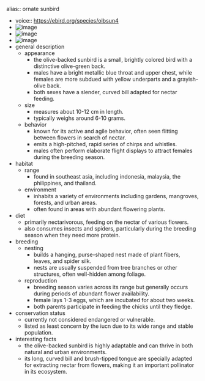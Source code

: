 alias:: ornate sunbird

- voice:: https://ebird.org/species/olbsun4
- ![image](https://ipfs.io/ipfs/QmcybhopqTg9fRmfLWfRZSRtBrPyi2RqpsKPEK47Z7EU2c)
- ![image](https://ipfs.io/ipfs/QmR2rEsPpNpaK6cK9DZF3kQHaU3VHumAkCHRLcsUUcHf4x)
- ![image](https://ipfs.io/ipfs/QmYmcd3dnwwCjtTEzBmKFPGCqgc86b6s5yWon42Xnt3C5a)
- general description
	- appearance
		- the olive-backed sunbird is a small, brightly colored bird with a distinctive olive-green back.
		- males have a bright metallic blue throat and upper chest, while females are more subdued with yellow underparts and a grayish-olive back.
		- both sexes have a slender, curved bill adapted for nectar feeding.
	- size
		- measures about 10-12 cm in length.
		- typically weighs around 6-10 grams.
	- behavior
		- known for its active and agile behavior, often seen flitting between flowers in search of nectar.
		- emits a high-pitched, rapid series of chirps and whistles.
		- males often perform elaborate flight displays to attract females during the breeding season.
- habitat
	- range
		- found in southeast asia, including indonesia, malaysia, the philippines, and thailand.
	- environment
		- inhabits a variety of environments including gardens, mangroves, forests, and urban areas.
		- often found in areas with abundant flowering plants.
- diet
	- primarily nectarivorous, feeding on the nectar of various flowers.
	- also consumes insects and spiders, particularly during the breeding season when they need more protein.
- breeding
	- nesting
		- builds a hanging, purse-shaped nest made of plant fibers, leaves, and spider silk.
		- nests are usually suspended from tree branches or other structures, often well-hidden among foliage.
	- reproduction
		- breeding season varies across its range but generally occurs during periods of abundant flower availability.
		- female lays 1-3 eggs, which are incubated for about two weeks.
		- both parents participate in feeding the chicks until they fledge.
- conservation status
	- currently not considered endangered or vulnerable.
	- listed as least concern by the iucn due to its wide range and stable population.
- interesting facts
	- the olive-backed sunbird is highly adaptable and can thrive in both natural and urban environments.
	- its long, curved bill and brush-tipped tongue are specially adapted for extracting nectar from flowers, making it an important pollinator in its ecosystem.